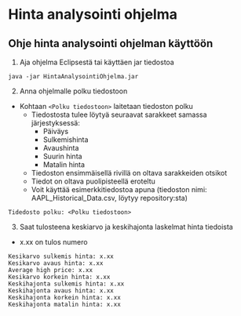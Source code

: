 # Hinta analysointi ohjelma

## Ohje hinta analysointi ohjelman käyttöön

1. Aja ohjelma Eclipsestä tai käyttäen jar tiedostoa

```
java -jar HintaAnalysointiOhjelma.jar
```

2. Anna ohjelmalle polku tiedostoon
- Kohtaan ```<Polku tiedostoon>``` laitetaan tiedoston polku
    - Tiedostosta tulee löytyä seuraavat sarakkeet samassa järjestyksessä:
        - Päiväys
        - Sulkemishinta
        - Avaushinta
        - Suurin hinta
        - Matalin hinta
    - Tiedoston ensimmäisellä rivillä on oltava sarakkeiden otsikot
    - Tiedot on oltava puolipisteellä eroteltu
    - Voit käyttää esimerkkitiedostoa apuna (tiedoston nimi: AAPL_Historical_Data.csv, löytyy repository:sta)
```
Tidedosto polku: <Polku tiedostoon>
```

3. Saat tulosteena keskiarvo ja keskihajonta laskelmat hinta tiedoista
- x.xx on tulos numero
```
Kesikarvo sulkemis hinta: x.xx
Kesikarvo avaus hinta: x.xx
Average high price: x.xx
Kesikarvo korkein hinta: x.xx
Keskihajonta sulkemis hinta: x.xx
Keskihajonta avaus hinta: x.xx
Keskihajonta korkein hinta: x.xx
Keskihajonta matalin hinta: x.xx
```